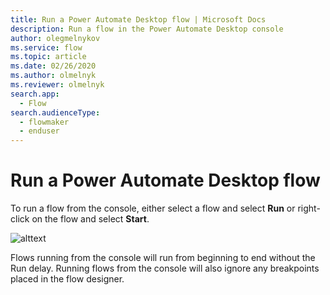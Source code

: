 ```yaml
---
title: Run a Power Automate Desktop flow | Microsoft Docs
description: Run a flow in the Power Automate Desktop console
author: olegmelnykov
ms.service: flow
ms.topic: article
ms.date: 02/26/2020
ms.author: olmelnyk
ms.reviewer: olmelnyk
search.app: 
  - Flow
search.audienceType: 
  - flowmaker
  - enduser
---
```


# Run a Power Automate Desktop flow

To run a flow from the console, either select a flow and select **Run** or right-click on the flow and select **Start**.

![alttext](\media\run-pad-flow\imgname.png)

Flows running from the console will run from beginning to end without the Run delay. Running flows from the console will also ignore any breakpoints placed in the flow designer.

